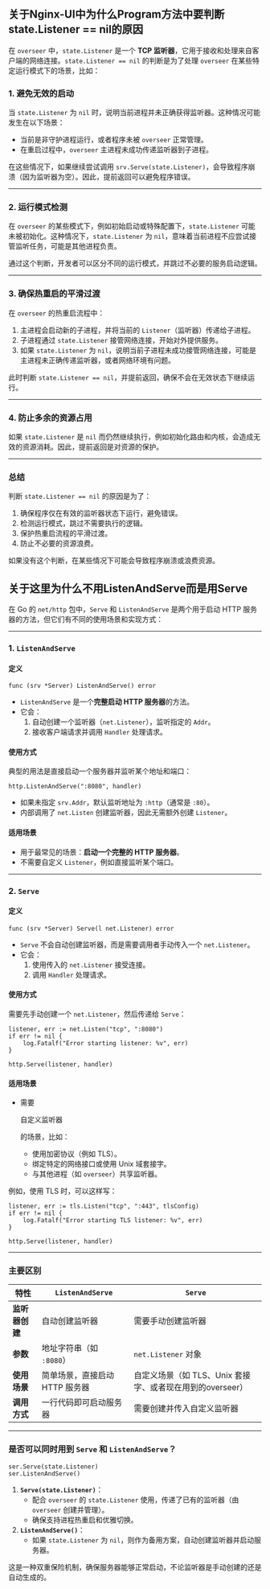 ## 关于Nginx-UI中为什么Program方法中要判断state.Listener == nil的原因

在 `overseer` 中，`state.Listener` 是一个 **TCP 监听器**，它用于接收和处理来自客户端的网络连接。`state.Listener == nil` 的判断是为了处理 `overseer` 在某些特定运行模式下的场景，比如：

### **1. 避免无效的启动**

当 `state.Listener` 为 `nil` 时，说明当前进程并未正确获得监听器。这种情况可能发生在以下场景：

- 当前是非守护进程运行，或者程序未被 `overseer` 正常管理。
- 在重启过程中，`overseer` 主进程未成功传递监听器到子进程。

在这些情况下，如果继续尝试调用 `srv.Serve(state.Listener)`，会导致程序崩溃（因为监听器为空）。因此，提前返回可以避免程序错误。

------

### **2. 运行模式检测**

在 `overseer` 的某些模式下，例如初始启动或特殊配置下，`state.Listener` 可能未被初始化。这种情况下，`state.Listener` 为 `nil`，意味着当前进程不应尝试接管监听任务，可能是其他进程负责。

通过这个判断，开发者可以区分不同的运行模式，并跳过不必要的服务启动逻辑。

------

### **3. 确保热重启的平滑过渡**

在 `overseer` 的热重启流程中：

1. 主进程会启动新的子进程，并将当前的 `Listener`（监听器）传递给子进程。
2. 子进程通过 `state.Listener` 接管网络连接，开始对外提供服务。
3. 如果 `state.Listener` 为 `nil`，说明当前子进程未成功接管网络连接，可能是主进程未正确传递监听器，或者网络环境有问题。

此时判断 `state.Listener == nil`，并提前返回，确保不会在无效状态下继续运行。

------

### **4. 防止多余的资源占用**

如果 `state.Listener` 是 `nil` 而仍然继续执行，例如初始化路由和内核，会造成无效的资源消耗。因此，提前返回是对资源的保护。

------

### **总结**

判断 `state.Listener == nil` 的原因是为了：

1. 确保程序仅在有效的监听器状态下运行，避免错误。
2. 检测运行模式，跳过不需要执行的逻辑。
3. 保护热重启流程的平滑过渡。
4. 防止不必要的资源浪费。

如果没有这个判断，在某些情况下可能会导致程序崩溃或浪费资源。



## 关于这里为什么不用ListenAndServe而是用Serve

在 Go 的 `net/http` 包中，`Serve` 和 `ListenAndServe` 是两个用于启动 HTTP 服务器的方法，但它们有不同的使用场景和实现方式：

------

### **1. `ListenAndServe`**

#### **定义**

```
func (srv *Server) ListenAndServe() error
```

- `ListenAndServe` 是一个**完整启动 HTTP 服务器**的方法。
- 它会：
  1. 自动创建一个监听器（`net.Listener`），监听指定的 `Addr`。
  2. 接收客户端请求并调用 `Handler` 处理请求。

#### **使用方式**

典型的用法是直接启动一个服务器并监听某个地址和端口：

```
http.ListenAndServe(":8080", handler)
```

- 如果未指定 `srv.Addr`，默认监听地址为 `:http`（通常是 `:80`）。
- 内部调用了 `net.Listen` 创建监听器，因此无需额外创建 `Listener`。

#### **适用场景**

- 用于最常见的场景：**启动一个完整的 HTTP 服务器**。
- 不需要自定义 `Listener`，例如直接监听某个端口。

------

### **2. `Serve`**

#### **定义**

```
func (srv *Server) Serve(l net.Listener) error
```

- `Serve` 不会自动创建监听器，而是需要调用者手动传入一个 `net.Listener`。
- 它会：
  1. 使用传入的 `net.Listener` 接受连接。
  2. 调用 `Handler` 处理请求。

#### **使用方式**

需要先手动创建一个 `net.Listener`，然后传递给 `Serve`：

```
listener, err := net.Listen("tcp", ":8080")
if err != nil {
    log.Fatalf("Error starting listener: %v", err)
}

http.Serve(listener, handler)
```

#### **适用场景**

- 需要

  自定义监听器

  的场景，比如：

  - 使用加密协议（例如 TLS）。
  - 绑定特定的网络接口或使用 Unix 域套接字。
  - 与其他进程（如 `overseer`）共享监听器。

例如，使用 TLS 时，可以这样写：

```
listener, err := tls.Listen("tcp", ":443", tlsConfig)
if err != nil {
    log.Fatalf("Error starting TLS listener: %v", err)
}

http.Serve(listener, handler)
```

------

### **主要区别**

| 特性           | `ListenAndServe`               | `Serve`                                                   |
| -------------- | ------------------------------ | --------------------------------------------------------- |
| **监听器创建** | 自动创建监听器                 | 需要手动创建监听器                                        |
| **参数**       | 地址字符串（如 `:8080`）       | `net.Listener` 对象                                       |
| **使用场景**   | 简单场景，直接启动 HTTP 服务器 | 自定义场景（如 TLS、Unix 套接字、或者现在用到的overseer） |
| **调用方式**   | 一行代码即可启动服务器         | 需要创建并传入自定义监听器                                |

------

### **是否可以同时用到 `Serve` 和 `ListenAndServe`？**

```
ser.Serve(state.Listener)
ser.ListenAndServe()
```

1. **`Serve(state.Listener)`**：
   - 配合 `overseer` 的 `state.Listener` 使用，传递了已有的监听器（由 `overseer` 创建并管理）。
   - 确保支持进程热重启和优雅切换。
2. **`ListenAndServe()`**：
   - 如果 `state.Listener` 为 `nil`，则作为备用方案，自动创建监听器并启动服务器。

这是一种双重保险机制，确保服务器能够正常启动，不论监听器是手动创建的还是自动生成的。

